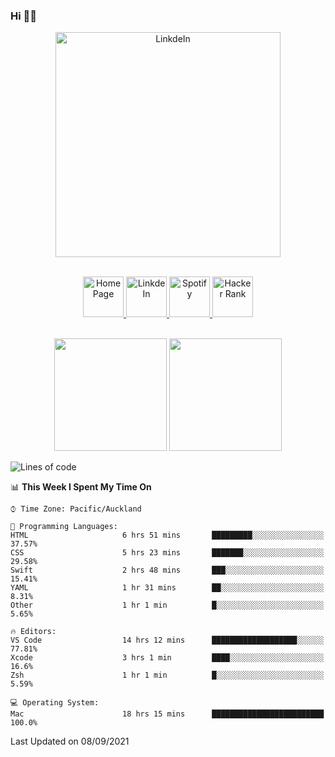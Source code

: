 ### Hi 👋🏻
<p align="center">
 <img alt="LinkdeIn" width="360px" src="https://media.giphy.com/media/fbyGEE9mlqDyE/giphy.gif?cid=ecf05e479e3sjlimgnu6742uu0i3fsxrozdeiq7ngv5qowed&rid=giphy.gif&ct=g" />
</p>

<p align="center">
<br/>
<a href="https://liguo.jiao.co.nz">
  <img alt="Home Page" width="65px" src="https://image.flaticon.com/icons/svg/725/725322.svg" />
</a>
<a href="https://www.linkedin.com/in/liguojiaouc">
  <img alt="LinkdeIn" width="65px" src="https://image.flaticon.com/icons/svg/725/725337.svg" />
</a>
<a href="https://open.spotify.com/user/1233857145?si=96fbba946f584236">
  <img alt="Spotify" width="65px" src="https://image.flaticon.com/icons/svg/725/725281.svg" />
</a>
<a href="https://www.hackerrank.com/iceman201">
  <img alt="Hacker Rank" width="65px" src="https://upload.wikimedia.org/wikipedia/commons/4/40/HackerRank_Icon-1000px.png" />
</a>
</p>

<p align="center">
<br/>
<img height="180px" src="https://github-readme-stats.vercel.app/api/top-langs/?username=iceman201&show_icons=true&layout=compact&theme=onedark&hide_border=true"/>
<img height="180px" src="https://github-readme-stats.vercel.app/api?username=iceman201&show_icons=true&count_private=true&theme=onedark&include_all_commits=true&hide_border=true"/>
</p>

<!--START_SECTION:waka-->
![Lines of code](https://img.shields.io/badge/From%20Hello%20World%20I%27ve%20Written-1.5%20million%20lines%20of%20code-blue)

📊 **This Week I Spent My Time On** 

```text
⌚︎ Time Zone: Pacific/Auckland

💬 Programming Languages: 
HTML                     6 hrs 51 mins       █████████░░░░░░░░░░░░░░░░   37.57% 
CSS                      5 hrs 23 mins       ███████░░░░░░░░░░░░░░░░░░   29.58% 
Swift                    2 hrs 48 mins       ███░░░░░░░░░░░░░░░░░░░░░░   15.41% 
YAML                     1 hr 31 mins        ██░░░░░░░░░░░░░░░░░░░░░░░   8.31% 
Other                    1 hr 1 min          █░░░░░░░░░░░░░░░░░░░░░░░░   5.65%

🔥 Editors: 
VS Code                  14 hrs 12 mins      ███████████████████░░░░░░   77.81% 
Xcode                    3 hrs 1 min         ████░░░░░░░░░░░░░░░░░░░░░   16.6% 
Zsh                      1 hr 1 min          █░░░░░░░░░░░░░░░░░░░░░░░░   5.59%

💻 Operating System: 
Mac                      18 hrs 15 mins      █████████████████████████   100.0%

```


 Last Updated on 08/09/2021
<!--END_SECTION:waka-->

<!--
**iceman201/iceman201** is a ✨ _special_ ✨ repository because its `README.md` (this file) appears on your GitHub profile.

Here are some ideas to get you started:

- 🔭 I’m currently working on ...
- 🌱 I’m currently learning ...
- 👯 I’m looking to collaborate on ...
- 🤔 I’m looking for help with ...
- 💬 Ask me about ...
- 📫 How to reach me: ...
- 😄 Pronouns: ...
- ⚡ Fun fact: ...
-->
